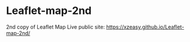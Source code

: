 # Leaflet-map-2nd
2nd copy of Leaflet Map
Live public site: https://xzeasy.github.io/Leaflet-map-2nd/
